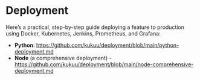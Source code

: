 # Deployment

Here’s a practical, step-by-step guide deploying a feature to production using Docker, Kubernetes, Jenkins, Prometheus, and Grafana:

- **Python**: https://github.com/kukuu/deployment/blob/main/python-deployment.md
- **Node** (a comprehensive deployment) - https://github.com/kukuu/deployment/blob/main/node-comprehensive-deployment.md

